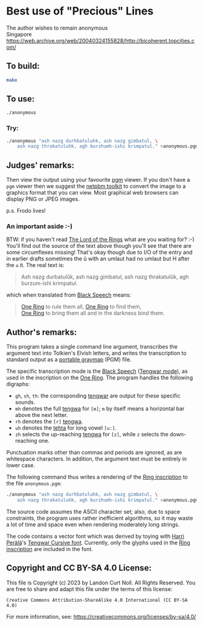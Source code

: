 # Best use of "Precious" Lines

The author wishes to remain anonymous\
Singapore\
<https://web.archive.org/web/20040324155828/http://bicoherent.topcities.com/>


## To build:

```sh
make
```


## To use:

```sh
./anonymous
```


### Try:

```sh
./anonymous "ash nazg durhbatuluhk, ash nazg gimbatul, \
    ash nazg thrakatuluhk, agh burzhumh-ishi krimpatul." >anonymous.pgm
```


## Judges' remarks:

Then view the output using your favourite
[pgm](https://en.wikipedia.org/wiki/Netpbm#PGM_example) viewer.  If you don't
have a `pgm` viewer then we suggest the [netpbm
toolkit](https://netpbm.sourceforge.net) to convert the image to a graphics
format that you can view. Most graphical web browsers can display PNG or JPEG
images.

p.s. Frodo lives!

### An important aside :-)

BTW: if you haven't read [The Lord of the
Rings](https://en.wikipedia.org/wiki/The_Lord_of_the_Rings) what are you waiting for? :-)
You'll find out the source of the text above though you'll see that there are
some circumflexes missing! That's okay though due to I/O of the entry and in
earlier drafts sometimes the û with an umlaut had no umlaut but H after the `u`
it. The real text is:

> Ash nazg durbatulûk, ash nazg gimbatul, ash nazg thrakatulûk, agh
> burzum-ishi krimpatul.

which when translated from [Black
Speech](https://www.glyphweb.com/arda/b/blackspeech.html) means:

> [One Ring](https://www.glyphweb.com/arda/o/onering.html) to rule them all, [One
Ring](https://www.glyphweb.com/arda/o/onering.html) to find them,\
> [One Ring](https://www.glyphweb.com/arda/o/onering.html) to bring them all and in the darkness bind them.


## Author's remarks:

This program takes a single command line argument, transcribes the
argument text into Tolkien's Elvish letters, and writes the
transcription to standard output as a [portable
graymap](https://en.wikipedia.org/wiki/Netpbm#PGM_example) (PGM) file.

The specific transcription mode is the [Black
Speech](https://www.glyphweb.com/arda/b/blackspeech.html) ([Tengwar
mode](https://www.glyphweb.com/arda/t/tengwar.html)), as
used in the inscription on the [One
Ring](https://www.glyphweb.com/arda/o/onering.html). The program handles the
following digraphs:

- `gh`, `sh`, `th`: the corresponding
[tengwar](https://www.glyphweb.com/arda/t/tengwar.html) are output for these
specific sounds.
- `mh` denotes the full [tengwa](https://www.glyphweb.com/arda/t/tengwar.html)
for `[m]`; `m` by itself means a horizontal bar above the next letter.
- `rh` denotes the `[r]` [tengwa](https://www.glyphweb.com/arda/t/tengwar.html).
- `uh` denotes the [tehta](https://www.glyphweb.com/arda/t/tehtar.php) for long
vowel `[u:]`.
- `zh` selects the up-reaching
[tengwa](https://www.glyphweb.com/arda/t/tengwar.html) for `[z]`, while `z`
selects the down-reaching one.

Punctuation marks other than commas and periods are ignored, as are
whitespace characters. In addition, the argument text must be entirely
in lower case.

The following command thus writes a rendering of the [Ring
inscription](https://www.glyphweb.com/arda/r/ringinscription.html) to
the file `anonymous.pgm`:

```sh
./anonymous "ash nazg durhbatuluhk, ash nazg gimbatul, \
    ash nazg thrakatuluhk, agh burzhumh-ishi krimpatul." >anonymous.pgm
```

The source code assumes the ASCII character set; also, due to space
constraints, the program uses rather inefficient algorithms, so it may
waste a lot of time and space even when rendering moderately long
strings.

The code contains a vector font which was derived by toying with [Harri
Perälä](https://alboin.fi)'s [Tengwar Cursive
font](https://alboin.fi/tengwar.htm). Currently, only the glyphs used in the
[Ring inscription](https://www.glyphweb.com/arda/r/ringinscription.html) are
included in the font.


## Copyright and CC BY-SA 4.0 License:

This file is Copyright (c) 2023 by Landon Curt Noll.  All Rights Reserved.
You are free to share and adapt this file under the terms of this license:

    Creative Commons Attribution-ShareAlike 4.0 International (CC BY-SA 4.0)

For more information, see: https://creativecommons.org/licenses/by-sa/4.0/

